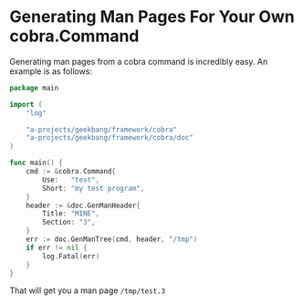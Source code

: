 # Generating Man Pages For Your Own cobra.Command

Generating man pages from a cobra command is incredibly easy. An example is as follows:

```go
package main

import (
	"log"

	"a-projects/geekbang/framework/cobra"
	"a-projects/geekbang/framework/cobra/doc"
)

func main() {
	cmd := &cobra.Command{
		Use:   "test",
		Short: "my test program",
	}
	header := &doc.GenManHeader{
		Title: "MINE",
		Section: "3",
	}
	err := doc.GenManTree(cmd, header, "/tmp")
	if err != nil {
		log.Fatal(err)
	}
}
```

That will get you a man page `/tmp/test.3`
